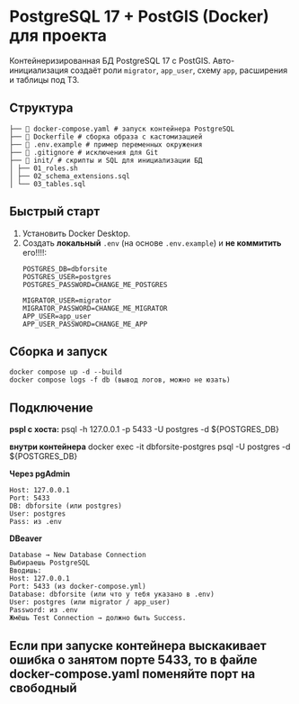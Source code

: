 # PostgreSQL 17 + PostGIS (Docker) для проекта

Контейнеризированная БД PostgreSQL 17 с PostGIS. Авто-инициализация создаёт роли `migrator`, `app_user`, схему `app`, расширения и таблицы под ТЗ.

## Структура
```├── 📄 README.md # описание проекта
├── 📄 docker-compose.yaml # запуск контейнера PostgreSQL
├── 📄 Dockerfile # сборка образа с кастомизацией
├── 📄 .env.example # пример переменных окружения
├── 📄 .gitignore # исключения для Git
├── 📂 init/ # скрипты и SQL для инициализации БД
│ ├── 01_roles.sh
│ ├── 02_schema_extensions.sql
│ └── 03_tables.sql
```


## Быстрый старт

1. Установить Docker Desktop.
2. Создать **локальный** `.env` (на основе `.env.example`) и **не коммитить** его!!!!:
   ```
   POSTGRES_DB=dbforsite
   POSTGRES_USER=postgres
   POSTGRES_PASSWORD=CHANGE_ME_POSTGRES

   MIGRATOR_USER=migrator
   MIGRATOR_PASSWORD=CHANGE_ME_MIGRATOR
   APP_USER=app_user
   APP_USER_PASSWORD=CHANGE_ME_APP
   ```
## Сборка и запуск
```
docker compose up -d --build
docker compose logs -f db (вывод логов, можно не юзать)
```
## Подключение 
**pspl с хоста:**
psql -h 127.0.0.1 -p 5433 -U postgres -d ${POSTGRES_DB}

**внутри контейнера**
docker exec -it dbforsite-postgres psql -U postgres -d ${POSTGRES_DB}

**Через pgAdmin**
```
Host: 127.0.0.1
Port: 5433
DB: dbforsite (или postgres)
User: postgres
Pass: из .env
```
**DBeaver**
```
Database → New Database Connection
Выбираешь PostgreSQL
Вводишь:
Host: 127.0.0.1
Port: 5433 (из docker-compose.yml)
Database: dbforsite (или что у тебя указано в .env)
User: postgres (или migrator / app_user)
Password: из .env
Жмёшь Test Connection → должно быть Success.
```

## Если при запуске контейнера выскакивает ошибка о занятом порте 5433, то в файле docker-compose.yaml поменяйте порт на свободный
